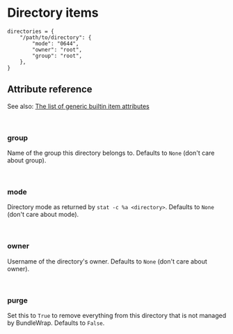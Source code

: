 # Directory items

    directories = {
        "/path/to/directory": {
            "mode": "0644",
            "owner": "root",
            "group": "root",
        },
    }

## Attribute reference

See also: [The list of generic builtin item attributes](../repo/bundles.md#builtin-item-attributes)

<br>

### group

Name of the group this directory belongs to. Defaults to `None` (don't care about group).

<br>

### mode

Directory mode as returned by `stat -c %a <directory>`. Defaults to `None` (don't care about mode).

<br>

### owner

Username of the directory's owner. Defaults to `None` (don't care about owner).

<br>

### purge

Set this to `True` to remove everything from this directory that is not managed by BundleWrap. Defaults to `False`.
